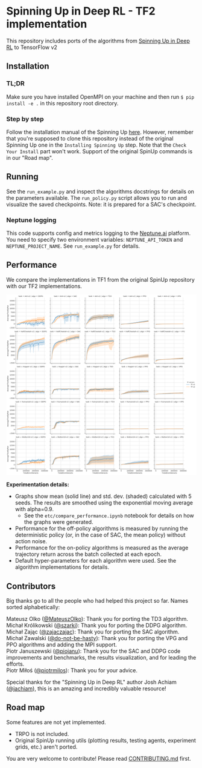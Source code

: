 # Spinning Up in Deep RL - TF2 implementation

This repository includes ports of the algorithms from [Spinning Up in Deep RL](https://github.com/openai/spinningup) to TensorFlow v2

## Installation

### TL;DR

Make sure you have installed OpenMPI on your machine and then run `$ pip install -e .` in this repository root directory.

### Step by step

Follow the installation manual of the Spinning Up [here](https://spinningup.openai.com/en/latest/user/installation.html). However, remember that you're supposed to clone this repository instead of the original Spinning Up one in the `Installing Spinning Up` step. Note that the `Check Your Install` part won't work. Support of the original SpinUp commands is in our "Road map".

## Running

See the `run_example.py` and inspect the algorithms docstrings for details on the parameters available. The `run_policy.py` script allows you to run and visualize the saved checkpoints. Note: it is prepared for a SAC's checkpoint.

### Neptune logging

This code supports config and metrics logging to the [Neptune.ai](https://neptune.ai) platform. You need to specify two environment variables: `NEPTUNE_API_TOKEN` and `NEPTUNE_PROJECT_NAME`. See `run_example.py` for details.

## Performance

We compare the implementations in TF1 from the original SpinUp repository with our TF2 implementations.

![Compare performance](etc/imgs/compare_performance.png)

**Experimentation details:**

* Graphs show mean (solid line) and std. dev. (shaded) calculated with 5 seeds. The results are smoothed using the exponential moving average with alpha=0.9.
    * See the `etc/compare_performance.ipynb` notebook for details on how the graphs were generated.
* Performance for the off-policy algorithms is measured by running the deterministic policy (or, in the case of SAC, the mean policy) without action noise.
* Performance for the on-policy algorithms is measured as the average trajectory return across the batch collected at each epoch.
* Default hyper-parameters for each algorithm were used. See the algorithm implementations for details.

## Contributors

Big thanks go to all the people who had helped this project so far. Names sorted alphabetically:

Mateusz Olko ([@MateuszOlko](https://github.com/MateuszOlko)): Thank you for porting the TD3 algorithm.  
Michał Królikowski ([@szarki](https://github.com/szarki)): Thank you for porting the DDPG algorithm.  
Michał Zając ([@zajaczajac](https://github.com/zajaczajac)): Thank you for porting the SAC algorithm.  
Michał Zawalski ([@do-not-be-hasty](https://github.com/do-not-be-hasty)): Thank you for porting the VPG and PPO algorithms and adding the MPI support.  
Piotr Januszewski ([@piojanu](https://github.com/piojanu)): Thank you for the SAC and DDPG code improvements and benchmarks, the results visualization, and for leading the efforts.  
Piotr Miłoś ([@piotrmilos](https://github.com/piotrmilos)): Thank you for your advice.  

Special thanks for the "Spinning Up in Deep RL" author Josh Achiam ([@jachiam](https://github.com/jachiam)), this is an amazing and incredibly valuable resource!

## Road map

Some features are not yet implemented.

* TRPO is not included.
* Original SpinUp running utils (plotting results, testing agents, experiment grids, etc.) aren't ported.

You are very welcome to contribute! Please read [CONTRIBUTING.md](./CONTRIBUTING.md) first.
